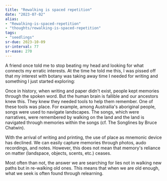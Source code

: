 ```yaml
---
title: "Rewalking is spaced repetition"
date: "2023-07-02"
alias:
- "Rewalking-is-spaced-repetition"
- "thoughts/rewalking-is-spaced-repetition"
tags:
- "seedlings"
sr-due: 2023-10-09
sr-interval: 77
sr-ease: 270
---
```


A friend once told me to stop beating my head and looking for what connects my erratic interests. At the time he told me this, I was pissed off that my interest with botany was taking away time I needed for writing and something I just started exploring:

Once in history, when writing and paper didn't exist, people kept memories through the spoken word. But the human brain is fallible and our ancestors knew this. They knew they needed tools to help them remember. One of these tools was place. For example, among Austrailia's aboriginal people, songs were used to navigate landscapes. The songs, which were narratives, were remembered by walking on the land and the land is navigated through memories within the songs (cf. The Songlines by Bruce Chatwin).

With the arrival of writing and printing, the use of place as mnemonic device has declined. We can easily capture memories through photos, audo recordings, and notes. However, this does not mean that memory's reliance on matter (landspace, objects, scents, etc.) ceases.

Most often than not, the answer we are searching for lies not in walking new paths but in re-walking old ones. This means that when we are old enough, what we seek is often found through relearning.
